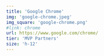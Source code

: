 ```yaml
---
title: 'Google Chrome'
img: 'google-chrome.jpeg'
img_square: 'google-chrome.png'
#link: chrome
url: https://www.google.com/chrome/
tier: 'MVP Partners'
size: 'h-12'
---
```

